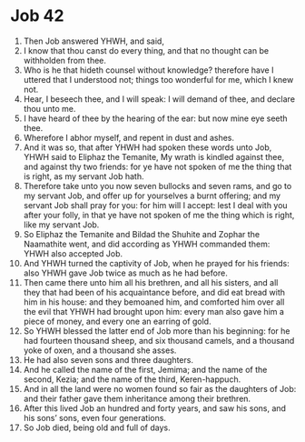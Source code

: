 ﻿# Job 42
1. Then Job answered YHWH, and said, 
2. I know that thou canst do every thing, and that no thought can be withholden from thee. 
3. Who is he that hideth counsel without knowledge? therefore have I uttered that I understood not; things too wonderful for me, which I knew not. 
4. Hear, I beseech thee, and I will speak: I will demand of thee, and declare thou unto me. 
5. I have heard of thee by the hearing of the ear: but now mine eye seeth thee. 
6. Wherefore I abhor myself, and repent in dust and ashes. 
7.  And it was so, that after YHWH had spoken these words unto Job, YHWH said to Eliphaz the Temanite, My wrath is kindled against thee, and against thy two friends: for ye have not spoken of me the thing that is right, as my servant Job hath. 
8. Therefore take unto you now seven bullocks and seven rams, and go to my servant Job, and offer up for yourselves a burnt offering; and my servant Job shall pray for you: for him will I accept: lest I deal with you after your folly, in that ye have not spoken of me the thing which is right, like my servant Job. 
9. So Eliphaz the Temanite and Bildad the Shuhite and Zophar the Naamathite went, and did according as YHWH commanded them: YHWH also accepted Job. 
10. And YHWH turned the captivity of Job, when he prayed for his friends: also YHWH gave Job twice as much as he had before. 
11. Then came there unto him all his brethren, and all his sisters, and all they that had been of his acquaintance before, and did eat bread with him in his house: and they bemoaned him, and comforted him over all the evil that YHWH had brought upon him: every man also gave him a piece of money, and every one an earring of gold. 
12. So YHWH blessed the latter end of Job more than his beginning: for he had fourteen thousand sheep, and six thousand camels, and a thousand yoke of oxen, and a thousand she asses. 
13. He had also seven sons and three daughters. 
14. And he called the name of the first, Jemima; and the name of the second, Kezia; and the name of the third, Keren-happuch. 
15. And in all the land were no women found so fair as the daughters of Job: and their father gave them inheritance among their brethren. 
16. After this lived Job an hundred and forty years, and saw his sons, and his sons’ sons, even four generations. 
17. So Job died, being old and full of days. 
